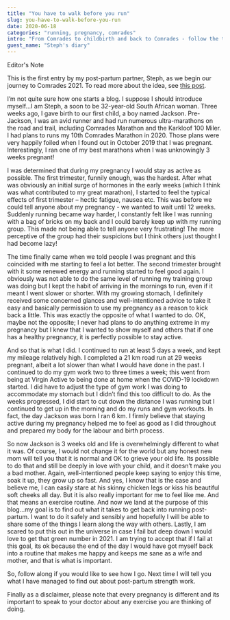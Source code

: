 ```yaml
---
title: "You have to walk before you run"
slug: you-have-to-walk-before-you-run
date: 2020-06-18
categories: "running, pregnancy, comrades"
intro: "From Comrades to childbirth and back to Comrades - follow the trials and tribulations of a new mum who would love to bag her 10th medal next year."
guest_name: "Steph's diary"
---
```


<div class="w-full mx-auto px-4 text-sm border border-red-500 mb-12">
    <p class="uppercase text-xs">Editor's Note</p>
    <p class="">This is the first entry by my post-partum partner, Steph, as we begin our journey to Comrades 2021. To read more about the idea, see <a href="/a-new-journey" class="text-blue-600 hover:underline">this post</a>.</p>
</div>

I’m not quite sure how one starts a blog. I suppose I should introduce myself…I am Steph, a soon to be 32-year-old South African woman. Three weeks ago, I gave birth to our first child, a boy named Jackson. Pre-Jackson, I was an avid runner and had run numerous ultra-marathons on the road and trail, including Comrades Marathon and the Karkloof 100 Miler. I had plans to runs my 10th Comrades Marathon in 2020. Those plans were very happily foiled when I found out in October 2019 that I was pregnant. Interestingly, I ran one of my best marathons when I was unknowingly 3 weeks pregnant!

I was determined that during my pregnancy I would stay as active as possible. The first trimester, funnily enough, was the hardest. After what was obviously an initial surge of hormones in the early weeks (which I think was what contributed to my great marathon), I started to feel the typical effects of first trimester – hectic fatigue, nausea etc. This was before we could tell anyone about my pregnancy - we wanted to wait until 12 weeks. Suddenly running became way harder, I constantly felt like I was running with a bag of bricks on my back and I could barely keep up with my running group. This made not being able to tell anyone very frustrating! The more perceptive of the group had their suspicions but I think others just thought I had become lazy!

The time finally came when we told people I was pregnant and this coincided with me starting to feel a lot better. The second trimester brought with it some renewed energy and running started to feel good again. I obviously was not able to do the same level of running my training group was doing but I kept the habit of arriving in the mornings to run, even if it meant I went slower or shorter. With my growing stomach, I definitely received some concerned glances and well-intentioned advice to take it easy and basically permission to use my pregnancy as a reason to kick back a little. This was exactly the opposite of what I wanted to do. OK, maybe not the opposite; I never had plans to do anything extreme in my pregnancy but I knew that I wanted to show myself and others that if one has a healthy pregnancy, it is perfectly possible to stay active.

And so that is what I did. I continued to run at least 5 days a week, and kept my mileage relatively high. I completed a 21 km road run at 29 weeks pregnant, albeit a lot slower than what I would have done in the past. I continued to do my gym work two to three times a week; this went from being at Virgin Active to being done at home when the COVID-19 lockdown started. I did have to adjust the type of gym work I was doing to accommodate my stomach but I didn’t find this too difficult to do. As the weeks progressed, I did start to cut down the distance I was running but I continued to get up in the morning and do my runs and gym workouts. In fact, the day Jackson was born I ran 6 km. I firmly believe that staying active during my pregnancy helped me to feel as good as I did throughout and prepared my body for the labour and birth process.

So now Jackson is 3 weeks old and life is overwhelmingly different to what it was. Of course, I would not change it for the world but any honest new mom will tell you that it is normal and OK to grieve your old life. Its possible to do that and still be deeply in love with your child, and it doesn’t make you a bad mother. Again, well-intentioned people keep saying to enjoy this time, soak it up, they grow up so fast. And yes, I know that is the case and believe me, I can easily stare at his skinny chicken legs or kiss his beautiful soft cheeks all day. But it is also really important for me to feel like me. And that means an exercise routine. And now we land at the purpose of this blog…my goal is to find out what it takes to get back into running post-partum. I want to do it safely and sensibly and hopefully I will be able to share some of the things I learn along the way with others. Lastly, I am scared to put this out in the universe in case I fail but deep down I would love to get that green number in 2021. I am trying to accept that if I fail at this goal, its ok because the end of the day I would have got myself back into a routine that makes me happy and keeps me sane as a wife and mother, and that is what is important.

So, follow along if you would like to see how I go. Next time I will tell you what I have managed to find out about post-partum strength work.

Finally as a disclaimer, please note that every pregnancy is different and its important to speak to your doctor about any exercise you are thinking of doing.

